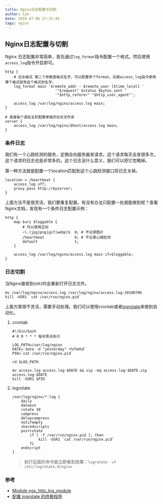 ```yaml
---
title: Nginx日志配置与切割
author: tyk
date: 2018-07-06 17:35:44
tags: nginx
---
```

## Nginx日志配置与切割

Nginx 日志配置非常简单，首先通过`log_format`指令配置一个格式。然后使用`access_log`指令开启即可。

``` nginx 
http {
    # 日志格式 第二个参数是格式名字，可以配置多个format。后面access_log指令使用哪个格式就写这个格式的名字。
    log_format main '$remote_addr - $remote_user [$time_local] '
                       '"$request" $status $bytes_sent '
                       '"$http_referer" "$http_user_agent"';

    access_log /var/log/nginx/access.log main;
}

# 或者每个虚拟主机配置单独的日志文件夹
server {
    access_log /var/log/nginx/$host/access.log main;
}
```

### 条件日志
我们有一个心跳检测的服务，定期会向服务器发请求。这个请求每天会发很多次，这个请求的日志也是非常多的。这个日志没什么意义，我们可以把它忽略掉。

第一种方法就是配置一个location匹配到这个心跳检测接口将日志关掉。
``` nginx 
location = /heartbeat {
    access_log off;
    proxy_pass http://myserver;
}
```

上面方法不是很灵活，我们要重复配置。有没有办法只配置一处就能做到呢？查看Nginx文档，发现有一个条件日志配置示例：

``` nginx 
http {
    map $uri $loggable {
        # 可以使用正则
        ~\.(jpg|png|gif|webp)$  0; # 不记录图片
        /heartbeat              0; # 不记录心跳检测
        default                 1;
    }

    access_log /var/log/nginx/access.log main if=$loggable;
}
```


### 日志切割

当Nginx接收到`USR1`时会重新打开日志文件。
``` shell
mv /var/log/nginx/access.log /var/log/nginx/access.log-20180706
kill -USR1 `cat /var/run/nginx.pid`
```
上面方案很不灵活，需要手动处理。我们可以使用crontab或者[logrotate](https://github.com/logrotate/logrotate)来做到自动化。

1. crontab 

    ``` shell 
    #!/bin/bash
    # 0 0 * * * 每天零点执行

    LOG_PATH=/var/log/nginx
    DATE=`date -d "yesterday" +%Y%m%d`
    PID=`cat /var/run/nginx.pid`

    cd $LOG_PATH

    mv access.log access.log-$DATE && zip -mq access.log-$DATE.zip access.log-$DATE
    kill -USR1 $PID
    ```

2. logrotate

    ```
    /var/log/nginx/*.log {
        daily
        dateext
        rotate 30
        compress
        delaycompress
        notifempty
        sharedscripts
        postrotate
            if [ -f /var/run/nginx.pid ]; then
                kill -USR1 `cat /var/run/nginx.pid`
            fi
        endscript
    }
    ```
    > 执行后面的命令能立即看到效果：`logrotate -vf /etc/logrotate.d/nginx`

### 参考
- [Module ngx_http_log_module](http://nginx.org/en/docs/http/ngx_http_log_module.html)
- [配置 logrotate 的终极指导](https://linux.cn/article-8227-1.html)